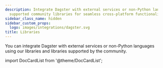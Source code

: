 ```yaml
---
description: Integrate Dagster with external services or non-Python languages using
  supported community libraries for seamless cross-platform functionality.
sidebar_class_name: hidden
sidebar_custom_props:
  logo: images/integrations/dagster.svg
title: Libraries
---
```

You can integrate Dagster with external services or non-Python languages using our libraries and libraries supported by the community.

import DocCardList from '@theme/DocCardList';

<DocCardList />
